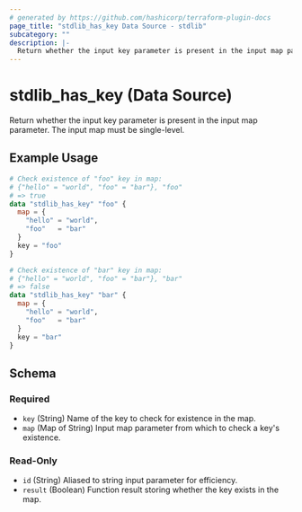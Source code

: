 ```yaml
---
# generated by https://github.com/hashicorp/terraform-plugin-docs
page_title: "stdlib_has_key Data Source - stdlib"
subcategory: ""
description: |-
  Return whether the input key parameter is present in the input map parameter. The input map must be single-level.
---
```


# stdlib_has_key (Data Source)

Return whether the input key parameter is present in the input map parameter. The input map must be single-level.

## Example Usage

```terraform
# Check existence of "foo" key in map:
# {"hello" = "world", "foo" = "bar"}, "foo"
# => true
data "stdlib_has_key" "foo" {
  map = {
    "hello" = "world",
    "foo"   = "bar"
  }
  key = "foo"
}

# Check existence of "bar" key in map:
# {"hello" = "world", "foo" = "bar"}, "bar"
# => false
data "stdlib_has_key" "bar" {
  map = {
    "hello" = "world",
    "foo"   = "bar"
  }
  key = "bar"
}
```

<!-- schema generated by tfplugindocs -->
## Schema

### Required

- `key` (String) Name of the key to check for existence in the map.
- `map` (Map of String) Input map parameter from which to check a key's existence.

### Read-Only

- `id` (String) Aliased to string input parameter for efficiency.
- `result` (Boolean) Function result storing whether the key exists in the map.
